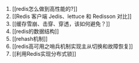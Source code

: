 1. [[redis怎么做到高性能的?]] 
2. [[Redis 客户端 Jedis、lettuce 和 Redisson 对比]]
3. [[缓存雪崩、击穿、穿透，该如何避免？]]
4. [[redis的数据结构]]
5. [[rehash机制]]
6. [[redis高可用之哨兵机制实现主从切换和故障恢复]]
7. [[利用Redis实现分布式锁]]